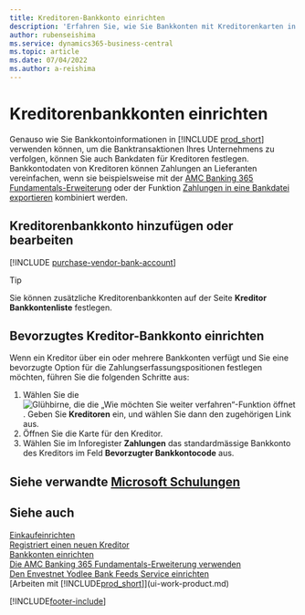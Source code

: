 ```yaml
---
title: Kreditoren-Bankkonto einrichten
description: 'Erfahren Sie, wie Sie Bankkonten mit Kreditorenkarten in Business Central verknüpfen, einschliesslich Kontaktinformationen, SWIFT- und IBAN-Codes.'
author: rubenseishima
ms.service: dynamics365-business-central
ms.topic: article
ms.date: 07/04/2022
ms.author: a-reishima
---
```

# <a name="set-up-vendor-bank-accounts" />Kreditorenbankkonten einrichten

Genauso wie Sie Bankkontoinformationen in [!INCLUDE [prod_short](includes/prod_short.md)] verwenden können, um die Banktransaktionen Ihres Unternehmens zu verfolgen, können Sie auch Bankdaten für Kreditoren festlegen. Bankkontodaten von Kreditoren können Zahlungen an Lieferanten vereinfachen, wenn sie beispielsweise mit der [AMC Banking 365 Fundamentals-Erweiterung](ui-extensions-amc-banking.md) oder der Funktion [Zahlungen in eine Bankdatei exportieren](finance-make-payments-with-bank-data-conversion-service-or-sepa-credit-transfer.md) kombiniert werden.

## <a name="add-or-edit-a-vendor-bank-account" />Kreditorenbankkonto hinzufügen oder bearbeiten

[!INCLUDE [purchase-vendor-bank-account](includes/purchase-vendor-bank-account.md)]

> [!TIP]
> Sie können zusätzliche Kreditorenbankkonten auf der Seite **Kreditor Bankkontenliste** festlegen.

## <a name="set-up-a-preferred-vendor-bank-account" />Bevorzugtes Kreditor-Bankkonto einrichten

Wenn ein Kreditor über ein oder mehrere Bankkonten verfügt und Sie eine bevorzugte Option für die Zahlungserfassungspositionen festlegen möchten, führen Sie die folgenden Schritte aus:

1. Wählen Sie die ![Glühbirne, die die „Wie möchten Sie weiter verfahren“-Funktion öffnet](media/ui-search/search_small.png "Wie möchten Sie weiter verfahren?"). Geben Sie **Kreditoren** ein, und wählen Sie dann den zugehörigen Link aus.
2. Öffnen Sie die Karte für den Kreditor.
3. Wählen Sie im Inforegister **Zahlungen** das standardmässige Bankkonto des Kreditors im Feld **Bevorzugter Bankkontocode** aus.

## <a name="see-related-microsoft-trainingtrainingmodulescash-management-dynamics--business-central" />Siehe verwandte [Microsoft Schulungen](/training/modules/cash-management-dynamics-365-business-central/)

## <a name="see-also" />Siehe auch

[Einkaufeinrichten](purchasing-setup-purchasing.md)  
[Registriert einen neuen Kreditor](purchasing-how-register-new-vendors.md)  
[Bankkonten einrichten](bank-how-setup-bank-accounts.md)  
[Die AMC Banking 365 Fundamentals-Erweiterung verwenden](ui-extensions-amc-banking.md)  
[Den Envestnet Yodlee Bank Feeds Service einrichten](bank-how-setup-bank-statement-service.md)  
[Arbeiten mit [!INCLUDE[prod_short](includes/prod_short.md)]](ui-work-product.md)

[!INCLUDE[footer-include](includes/footer-banner.md)]
